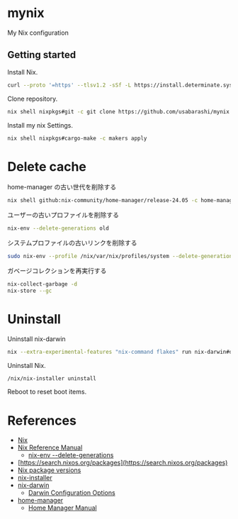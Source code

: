 # mynix

My Nix configuration

## Getting started

Install Nix.

```sh
curl --proto '=https' --tlsv1.2 -sSf -L https://install.determinate.systems/nix | sh -s -- install
```

Clone repository.

```sh
nix shell nixpkgs#git -c git clone https://github.com/usabarashi/mynix.git
```

Install my nix Settings.

```sh
nix shell nixpkgs#cargo-make -c makers apply
```

# Delete cache

home-manager の古い世代を削除する

```sh
nix shell github:nix-community/home-manager/release-24.05 -c home-manager expire-generations now
```

ユーザーの古いプロファイルを削除する

```sh
nix-env --delete-generations old
```

システムプロファイルの古いリンクを削除する

```sh
sudo nix-env --profile /nix/var/nix/profiles/system --delete-generations old
```

ガベージコレクションを再実行する

```sh
nix-collect-garbage -d
nix-store --gc
```

# Uninstall

Uninstall nix-darwin

```sh
nix --extra-experimental-features "nix-command flakes" run nix-darwin#darwin-uninstaller
```

Uninstall Nix.

```sh
/nix/nix-installer uninstall
```

Reboot to reset boot items.

# References

- [Nix](https://nixos.org/)
- [Nix Reference Manual](https://nixos.org/manual/nix/stable/introduction.html)
  - [nix-env --delete-generations](https://nix.dev/manual/nix/2.18/command-ref/nix-env/delete-generations)
- [https://search.nixos.org/packages](https://search.nixos.org/packages)
- [Nix package versions](https://lazamar.co.uk/nix-versions/?)
- [nix-installer](https://github.com/DeterminateSystems/nix-installer)
- [nix-darwin](https://github.com/LnL7/nix-darwin)
  - [Darwin Configuration Options](https://daiderd.com/nix-darwin/manual/index.html)
- [home-manager](https://github.com/nix-community/home-manager)
  - [Home Manager Manual](https://nix-community.github.io/home-manager/)
